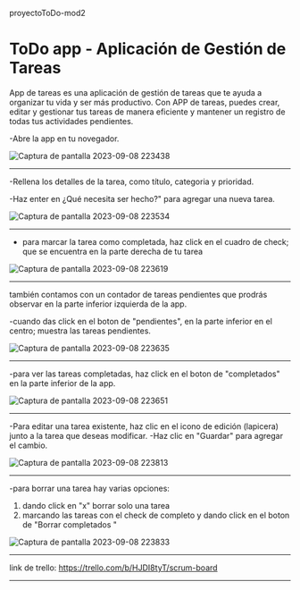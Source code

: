  proyectoToDo-mod2

# ToDo app - Aplicación de Gestión de Tareas

App de tareas es una aplicación de gestión de tareas que te ayuda a organizar tu vida y ser más productivo. Con APP de tareas,
puedes crear, editar y gestionar tus tareas de manera eficiente y mantener un registro de todas tus actividades pendientes.

-Abre la app en tu novegador.

![Captura de pantalla 2023-09-08 223438](https://github.com/estivedelgado16/proyectoToDo-mod2/assets/138074670/7715ce7c-760c-45fc-8000-9ad964fb9c22)

---------------------------------------------------------------------------------------------------------------------------------------------------------


-Rellena los detalles de la tarea, como título, categoria y prioridad.

-Haz enter en ¿Qué necesita ser hecho?" para agregar una nueva tarea.

![Captura de pantalla 2023-09-08 223534](https://github.com/estivedelgado16/proyectoToDo-mod2/assets/138074670/24e2f349-b9a9-43be-872c-93d53b2b8a78)

---------------------------------------------------------------------------------------------------------------------------------------------------------


- para marcar la tarea como completada, haz click en el cuadro de check; que se encuentra en la parte derecha de tu tarea 

![Captura de pantalla 2023-09-08 223619](https://github.com/estivedelgado16/proyectoToDo-mod2/assets/138074670/66950d88-caef-4018-965e-cf9d79566cff)

---------------------------------------------------------------------------------------------------------------------------------------------------------


también contamos con un contador de tareas pendientes que prodrás observar en la parte inferior izquierda de la app.

-cuando das click en el boton de "pendientes", en la parte inferior en el centro; muestra las tareas pendientes.

![Captura de pantalla 2023-09-08 223635](https://github.com/estivedelgado16/proyectoToDo-mod2/assets/138074670/4929b9bc-4b3c-4eac-8439-ded87119168d)

---------------------------------------------------------------------------------------------------------------------------------------------------------


-para ver las tareas completadas, haz click en el boton de "completados" en la parte inferior de la app.

![Captura de pantalla 2023-09-08 223651](https://github.com/estivedelgado16/proyectoToDo-mod2/assets/138074670/d22d8b27-1a68-4820-9a5d-0c85f371c7a5)

---------------------------------------------------------------------------------------------------------------------------------------------------------


-Para editar una tarea existente, haz clic en el icono de edición (lapicera) junto a la tarea que deseas modificar.
-Haz clic en "Guardar" para agregar el cambio.

![Captura de pantalla 2023-09-08 223813](https://github.com/estivedelgado16/proyectoToDo-mod2/assets/138074670/af825aaa-2a30-4ee1-8733-ccb9039267bf)

---------------------------------------------------------------------------------------------------------------------------------------------------------


-para borrar una tarea hay varias opciones:
1. dando click en "x" borrar solo una tarea
2. marcando las tareas con el check de completo y dando click en el boton de "Borrar completados "

![Captura de pantalla 2023-09-08 223833](https://github.com/estivedelgado16/proyectoToDo-mod2/assets/138074670/8612b906-2b00-4faa-bc24-7860864215ac)


-------------------------------------------------------------------------------------------------------------------------------------------------------
link de trello: https://trello.com/b/HJDI8tyT/scrum-board

-------------------------------------------------------------------------------------------------------------------------------------------------------


